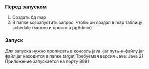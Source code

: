 ### Перед запуском
1. Создать бд map 
2. В папке sql запустить запрос, чтобы он создал в map таблицу schedule (можно и просто в pgAdmin)

### Запуск
Для запуска нужно прописать в консоль java -jar путь-к-файлу.jar
файл.jar находится в папке target
Требуемая версия Java: Java 21
Приложение запускается на порту 8091
